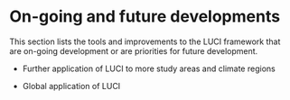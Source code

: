 # On-going and future developments

This section lists the tools and improvements to the LUCI framework that are on-going development or are priorities for future development. 

- Further application of LUCI to more study areas and climate regions 

- Global application of LUCI